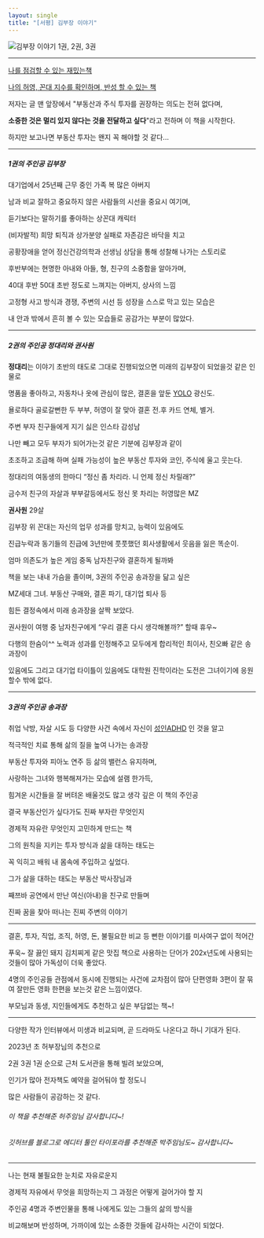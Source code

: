 ```yaml
---
layout: single
title: "[서평] 김부장 이야기"
---
```




![김부장 이야기 1권, 2권, 3권](https://user-images.githubusercontent.com/28984816/216753735-46a60096-663c-41f0-8449-f6e2e77eef1e.jpg)

---



<u>나를 점검할 수 있는 재밌는책</u>

<u>나의 허영, 꼰대 지수를 확인하며, 반성 할 수 있는 책</u>



저자는 글 맨 앞장에서 "부동산과 주식 투자를 권장하는 의도는 전혀 없다며, 

**소중한 것은 멀리 있지 않다는 것을 전달하고 싶다**"라고 전하며 이 책을 시작한다.

하지만 보고나면 부동산 투자는 왠지 꼭 해야할 것 같다...

---


##### 1권의 주인공 **김부장**

대기업에서 25년째 근무 중인 가족 복 많은 아버지

남과 비교 잘하고 중요하지 않은 사람들의 시선을 중요시 여기며, 

듣기보다는 말하기를 좋아하는 상꼰대 캐릭터

(비자발적) 희망 퇴직과 상가분양 실패로 자존감은 바닥을 치고

공황장애을 얻어 정신건강의학과 선생님 상담을 통해 성찰해 나가는 스토리로

후반부에는 현명한 아내와 아들, 형, 친구의 소중함을 알아가며, 

40대 후반 50대 초반 정도로 느껴지는 아버지, 상사의 느낌

고정형 사고 방식과 경쟁, 주변의 시선 등 성장을 스스로 막고 있는 모습은

내 안과 밖에서 흔히 볼 수 있는 모습들로 공감가는 부분이 많았다.

---


##### 2권의 주인공 **정대리와 권사원** 

**정대리**는 이야기 초반의 태도로 그대로 진행되었으면 미래의 김부장이 되었을것 같은 인물로

명품을 좋아하고, 자동차나 옷에 관심이 많은, 결혼을 앞둔 [YOLO](https://ko.wikipedia.org/wiki/YOLO) 광신도.

욜로하다 골로갈뻔한 두 부부, 허영이 잘 맞아 결혼 전.후 카드 연체, 별거.

주변 부자 친구들에게 지기 싫은 인스타 감성남

나만 빼고 모두 부자가 되어가는것 같은 기분에 김부장과 같이

초조하고 조급해 하며 실패 가능성이 높은 부동산 투자와 코인, 주식에 울고 웃는다.

정대리의 여동생의 한마디 “정신 좀 차리라. 니 언제 정신 차릴래?”

금수저 친구의 자살과 부부갈등에서도 정신 못 차리는 허영많은 MZ


**권사원** 29살 

김부장 위 꼰대는 자신의 업무 성과를 망치고, 능력이 있음에도

진급누락과 동기들의 진급에 3년만에 풋풋했던 회사생활에서 웃음을 잃은 똑순이.

엄마 의존도가 높은 게임 중독 남자친구와 결혼하게 될까봐

책을 보는 내내  가슴을 졸이며, 3권의 주인공 송과장을 닮고 싶은

MZ세대 그녀. 부동산 구매와, 결혼 파기, 대기업 퇴사 등

힘든 결정속에서 미래 송과장을 살짝 보았다.

권사원이 여행 중 남자친구에게  “우리 결혼 다시 생각해볼까?” 할때 휴우~

다행의 한숨이^^ 노력과 성과를 인정해주고 모두에게 합리적인 최이사, 친오빠 같은 송과장이

있음에도 그리고 대기업 타이틀이 있음에도 대학원 진학이라는 도전은 그녀이기에 응원할수 밖에 없다.

---


##### 3권의 주인공 **송과장**

취업 낙방, 자살 시도 등 다양한 사건 속에서 자신이 [성인ADHD](https://namu.wiki/w/성인ADHD) 인 것을 알고 

적극적인 치료 통해 삶의 질을 높여 나가는 송과장

부동산 투자와 피아노 연주 등 삶의 밸런스 유지하며,

사랑하는 그녀와 행복해져가는 모습에 설램 한가득,

힘겨운 시간들을 잘 버텨온 배울것도 많고 생각 깊은 이 책의 주인공

결국 부동산인가 싶다가도 진짜 부자란 무엇인지

경제적 자유란 무엇인지 고민하게 만드는 책

그의 원칙을 지키는 투자 방식과 삶을 대하는 태도는 

꼭 익히고 배워 내 몸속에 주입하고 싶었다.

 그가 삶을 대하는 태도는 부동산 박사장님과 

째쯔바 공연에서 만난 여신(아내)을 친구로 만들며

진짜 꿈을 찾아 떠나는 진찌 주변의 이야기

---

결혼, 투자, 직업, 조직, 허영, 돈, 불필요한 비교 등 뻔한 이야기를 미사여구 없이 적어간

푸욱~ 잘 끓인 돼지 김치찌게 같은 맛집 책으로 사용하는 단어가 202x년도에 사용되는 것들이 많아 가독성이 더욱 좋았다.

4명의 주인공들 관점에서 동시에 진행되는 사건에 교차점이 많아 단편영화 3편이 잘 묶여 잘만든 영화 한편을 보는것 같은 느낌이였다.

부모님과 동생, 지인들에게도 추천하고 싶은 부담없는 책~!

---

다양한 작가 인터뷰에서 미생과 비교되며, 곧 드라마도 나온다고 하니 기대가 된다.

2023년 초 허부장님의 추천으로 

2권 3권 1권 순으로 근처 도서관을 통해 빌려 보았으며, 

인기가 많아 전자책도 예약을 걸어둬야 할 정도니

많은 사람들이 공감하는 것 같다.

###### 이 책을 추천해준 허주임님 감사합니다~!
###### 깃허브를 블로그로 에디터 툴인 타이포라를 추천해준 박주임님도~ 감사합니다~

---

나는 현재 불필요한 눈치로 자유로운지

경제적 자유에서 무엇을 희망하는지 그 과정은 어떻게 걸어가야 할 지

주인공 4명과 주변인물을 통해 나에게도 있는 그들의 삶의 방식을

비교해보며 반성하며, 가까이에 있는 소중한 것들에 감사하는 시간이 되었다.











